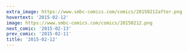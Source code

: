 ```yaml
---
extra_image: https://www.smbc-comics.com/comics/20150212after.png
hovertext: '2015-02-12'
image: https://www.smbc-comics.com/comics/20150212.png
next_comic: '2015-02-13'
prev_comic: '2015-02-11'
title: '2015-02-12'
---
```


